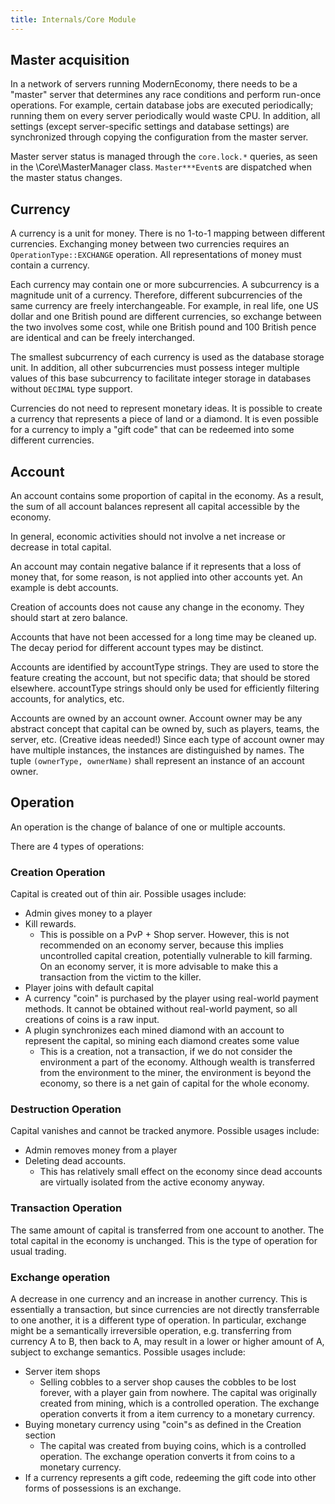 ```yaml
---
title: Internals/Core Module
---
```


## Master acquisition
In a network of servers running ModernEconomy, there needs to be a "master" server that determines any race conditions
and perform run-once operations.
For example, certain database jobs are executed periodically;
running them on every server periodically would waste CPU.
In addition, all settings (except server-specific settings and database settings) are synchronized
through copying the configuration from the master server.

Master server status is managed through the `core.lock.*` queries,
as seen in the \Core\MasterManager class.
`Master***Event`s are dispatched when the master status changes.

## Currency
A currency is a unit for money.
There is no 1-to-1 mapping between different currencies.
Exchanging money between two currencies requires an `OperationType::EXCHANGE` operation.
All representations of money must contain a currency.

Each currency may contain one or more subcurrencies.
A subcurrency is a magnitude unit of a currency.
Therefore, different subcurrencies of the same currency are freely interchangeable.
For example, in real life, one US dollar and one British pound are different currencies,
so exchange between the two involves some cost,
while one British pound and 100 British pence are identical and can be freely interchanged.

The smallest subcurrency of each currency is used as the database storage unit.
In addition, all other subcurrencies must possess integer multiple values of this base subcurrency
to facilitate integer storage in databases without `DECIMAL` type support.

Currencies do not need to represent monetary ideas.
It is possible to create a currency that represents a piece of land or a diamond.
It is even possible for a currency to imply a "gift code" that can be redeemed into some different currencies.

## Account
An account contains some proportion of capital in the economy.
As a result, the sum of all account balances represent all capital accessible by the economy.

In general, economic activities should not involve a net increase or decrease in total capital.

An account may contain negative balance if it represents that a loss of money that,
for some reason, is not applied into other accounts yet.
An example is debt accounts.

Creation of accounts does not cause any change in the economy.
They should start at zero balance.

Accounts that have not been accessed for a long time may be cleaned up.
The decay period for different account types may be distinct.

Accounts are identified by accountType strings.
They are used to store the feature creating the account, but not specific data; that should be stored elsewhere.
accountType strings should only be used for efficiently filtering accounts, for analytics, etc.

Accounts are owned by an account owner.
Account owner may be any abstract concept that capital can be owned by,
such as players, teams, the server, etc.
(Creative ideas needed!)
Since each type of account owner may have multiple instances, the instances are distinguished by names.
The tuple `(ownerType, ownerName)` shall represent an instance of an account owner.

## Operation
An operation is the change of balance of one or multiple accounts.

There are 4 types of operations:

### Creation Operation
Capital is created out of thin air. Possible usages include:
- Admin gives money to a player
- Kill rewards.
  - This is possible on a PvP + Shop server.
    However, this is not recommended on an economy server,
    because this implies uncontrolled capital creation,
    potentially vulnerable to kill farming.
    On an economy server, it is more advisable to make this a transaction from the victim to the killer.
- Player joins with default capital
- A currency "coin" is purchased by the player using real-world payment methods.
  It cannot be obtained without real-world payment, so all creations of coins is a raw input.
- A plugin synchronizes each mined diamond with an account to represent the capital, so mining each diamond creates some value
  - This is a creation, not a transaction, if we do not consider the environment a part of the economy.
    Although wealth is transferred from the environment to the miner, the environment is beyond the economy,
    so there is a net gain of capital for the whole economy.

### Destruction Operation
Capital vanishes and cannot be tracked anymore. Possible usages include:
- Admin removes money from a player
- Deleting dead accounts.
  - This has relatively small effect on the economy since dead accounts are virtually isolated from the active economy anyway.

### Transaction Operation
The same amount of capital is transferred from one account to another.
The total capital in the economy is unchanged.
This is the type of operation for usual trading.

### Exchange operation
A decrease in one currency and an increase in another currency.
This is essentially a transaction, but since currencies are not directly transferrable to one another,
it is a different type of operation.
In particular, exchange might be a semantically irreversible operation,
e.g. transferring from currency A to B, then back to A, may result in a lower or higher amount of A,
subject to exchange semantics.
Possible usages include:
- Server item shops
  - Selling cobbles to a server shop causes the cobbles to be lost forever, with a player gain from nowhere.
    The capital was originally created from mining, which is a controlled operation.
    The exchange operation converts it from a item currency to a monetary currency.
- Buying monetary currency using "coin"s as defined in the Creation section
  - The capital was created from buying coins, which is a controlled operation.
    The exchange operation converts it from coins to a monetary currency.
- If a currency represents a gift code, redeeming the gift code into other forms of possessions is an exchange.


